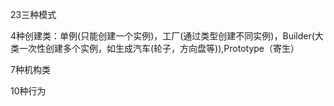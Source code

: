 ﻿23三种模式


4种创建类：单例(只能创建一个实例)，工厂(通过类型创建不同实例)，Builder(大类一次性创建多个实例，如生成汽车(轮子，方向盘等)),Prototype（寄生）

7种机构类

10种行为

